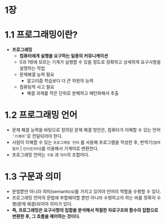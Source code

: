 # 1장

# 1.1 프로그래밍이란?

- **프로그래밍**
    - **컴퓨터에게 실행을 요구하는 일종의 커뮤니케이션**
    - 0과 1밖에 모르는 기계가 실행할 수 있을 정도로 정확하고 상세하게 요구사항을 설명하는 작업
    - 문제해결 능력 필요
        - 알고리즘 학습보다 더 큰 차원의 능력
    - 컴퓨팅적 사고 필요
        - 해결 과제를 작은 단위로 분해하고 패턴화해서 추출

  
    

# 1.2 프로그래밍 언어

- 문제 해결 능력을 바탕으로 정의된 문제 해결 방안은, 컴퓨터가 이해할 수 있는 언어 `‘기계어’`로 전달되어야 한다.
- 사람이 이해할 수 있는 `프로그래밍 언어` 를 사용해 프로그램을 작성한 후, 번역기(`컴파일러` | `인터프리터`)를 이용해서 기계어로 변환한다.
- 프로그래밍 언어는 `구문` 과 `의미`의 조합이다.

  
    

# 1.3 구문과 의미

- 문법뿐만 아니라 의미(semantics)를 가지고 있어야 언어의 역할을 수행할 수 있다.
- 프로그래밍 언어의 문법에 부합해야할 뿐만 아니라 수행하고자 하는 바를 정확히 수행(문제 해결)되어야 의미가 있다.
- **즉, 프로그래밍은 요구사항의 집합을 분석해서 적절한 자료구조와 함수의 집합으로 변환한 후, 그 흐름을 제어하는 것이다.**
